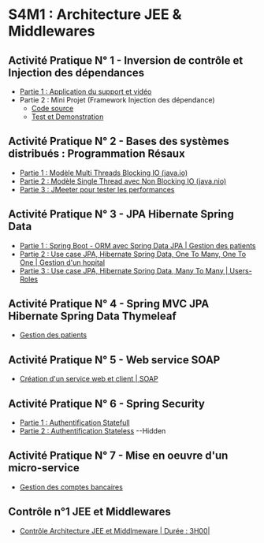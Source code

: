 # S4M1 : Architecture JEE & Middlewares

## Activité Pratique N° 1 - Inversion de contrôle et Injection des dépendances
 - [Partie 1 : Application du support et vidéo](./ActivitePratique01/Couplage)
 - Partie 2 : Mini Projet (Framework Injection des dépendance)
   - [Code source](./ActivitePratique01/FrameworkIOC#partie-2--framework-injection-des-dépendances)
   - [Test et Demonstration](./ActivitePratique01/TestFrameworkIOC)
## Activité Pratique N° 2 - Bases des systèmes distribués : Programmation Résaux
 - [Partie 1 : Modèle Multi Threads Blocking IO (java.io)](./ActivitePratique02/MutiThreadChatServer)
 - [Partie 2 : Modèle Single Thread avec Non Blocking IO (java.nio)](./ActivitePratique02/SingleThreadNIOChat)
 - [Partie 3 : JMeeter pour tester les performances](./ActivitePratique02/README.md)
## Activité Pratique N° 3 - JPA Hibernate Spring Data
 - [Partie 1 : Spring Boot - ORM avec Spring Data JPA | Gestion des patients](./ActivitePratique03/gestion-patients)
 - [Partie 2 : Use case JPA, Hibernate Spring Data, One To Many, One To One | Gestion d'un hopital](./ActivitePratique03/hospital)
 - [Partie 3 : Use case JPA, Hibernate Spring Data, Many To Many | Users-Roles](./ActivitePratique03/jpa-enset)
## Activité Pratique N° 4 - Spring MVC JPA Hibernate Spring Data Thymeleaf
- [Gestion des patients](./ActivitePratique04/hospital/README.md)
## Activité Pratique N° 5 - Web service SOAP
- [Création d'un service web et client | SOAP](./ActivitePratique05/README.md)
## Activité Pratique N° 6 - Spring Security 
- [Partie 1 : Authentification Statefull](./ActivitePratique06/hospital-app/README.md)
- [Partie 2 : Authentification Stateless](./ActivitePratique06-1/billing-app/README.md) --Hidden
## Activité Pratique N° 7 - Mise en oeuvre d'un micro-service
- [Gestion des comptes bancaires](./ActivitéPratique07/bank-account-service/README.md)
## Contrôle n°1 JEE et Middlewares
- [Contrôle Architecture JEE et Middlmeware | Durée : 3H00|](./Controle01/README.md)


